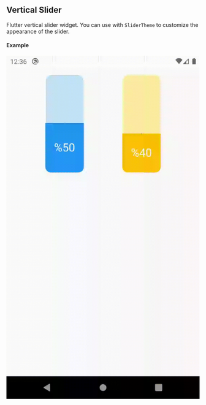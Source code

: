 ## Vertical Slider

Flutter vertical slider widget. You can use with `SliderTheme` to customize the appearance of the slider.

#### Example

![](example.gif)